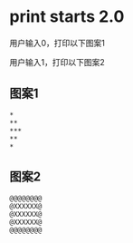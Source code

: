 # print starts 2.0

用户输入0，打印以下图案1

用户输入1，打印以下图案2

## 图案1
```
*
**
***
**
*
```

## 图案2
```
@@@@@@@@
@XXXXXX@
@XXXXXX@
@XXXXXX@
@@@@@@@@
```